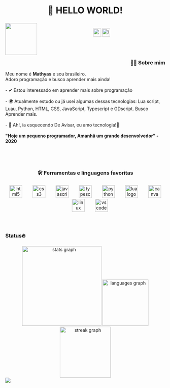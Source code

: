 <h1 align="center">👋 HELLO WORLD!</h1>

###

<img align="left" height="100" src="https://images.emojiterra.com/google/noto-emoji/unicode-15/animated/270c.gif"  />

###
<br>
<div align="center">
  <a href="mailto:mathyasdeveras@gmail.com" target="_blank">
    <img src="https://img.shields.io/static/v1?message=Gmail&logo=gmail&label=&color=D14836&logoColor=white&labelColor=&style=for-the-badge" height="25" alt="gmail logo"  />
  </a>
  <a href="https://www.instagram.com/mathyasdeveraslino/" target="_blank">
    <img src="https://img.shields.io/static/v1?message=Instagram&logo=instagram&label=&color=E4405F&logoColor=white&labelColor=&style=for-the-badge" height="25" alt="instagram logo"  />
  </a>
</div>

###
<br>
<h2></h2>
<h3 align="right">👩‍💻  Sobre mim</h3>


<p align="left">Meu nome é <b>Mathyas</b> e sou brasileiro.<br>Adoro programação e busco aprender mais ainda! <br><br> - ✔ Estou interessado em aprender mais sobre programação<br><br>- 🌍 Atualmente estudo ou já usei algumas dessas tecnologias: Lua script, Luau, Python, HTML, CSS, JavaScript, Typescript e GDscript. Busco Aprender mais.<br><br>- 🎈 Ah!, ia esquecendo De Avisar, eu amo tecnologia!👾<br><br><strong>"Hoje um pequeno programador, Amanhã um grande desenvolvedor" - 2020</strong>   <br><br></p>

###
<br>
<h3 align="center">🛠 Ferramentas e linguagens favoritas</h3>

###

<div align="center">
  <img src="https://cdn.jsdelivr.net/gh/devicons/devicon/icons/html5/html5-original.svg" height="40" alt="html5 logo"  />
  <img width="25" />
  <img src="https://cdn.jsdelivr.net/gh/devicons/devicon/icons/css3/css3-original.svg" height="40" alt="css3 logo"  />
  <img width="25" />
  <img src="https://cdn.jsdelivr.net/gh/devicons/devicon/icons/javascript/javascript-original.svg" height="40" alt="javascript logo"  />
  <img width="25" />
  <img src="https://cdn.jsdelivr.net/gh/devicons/devicon/icons/typescript/typescript-original.svg" height="40" alt="typescript logo"  />
  <img width="25" />
  <img src="https://cdn.jsdelivr.net/gh/devicons/devicon/icons/python/python-original.svg" height="40" alt="python logo"  />
  <img width="25" />
  <img src="https://cdn.jsdelivr.net/gh/devicons/devicon/icons/lua/lua-plain.svg" height="40" alt="lua logo"  />
  <img width="25" />
  <img src="https://cdn.jsdelivr.net/gh/devicons/devicon/icons/canva/canva-original.svg" height="40" alt="canva logo" draggable="false"  />
  <img width="25" />
  <img src="https://cdn.jsdelivr.net/gh/devicons/devicon/icons/linux/linux-original.svg" height="40" alt="linux logo" draggable="false"  />
  <img width="25" />
  <img src="https://cdn.jsdelivr.net/gh/devicons/devicon/icons/vscode/vscode-original.svg" height="40" alt="vscode logo" draggable="false"  />
</div>

###
<br>
<h3 align="left">Status🔥</h3>

###

<div align="center">
  <img src="https://github-readme-stats.vercel.app/api?username=MathyasDeVerasLino&hide_title=false&hide_rank=false&show_icons=true&include_all_commits=true&count_private=true&disable_animations=false&theme=github_dark&locale=pt-br&hide_border=true&order=1" height="250" alt="stats graph"  />
  <img src="https://github-readme-stats.vercel.app/api/top-langs?username=MathyasDeVerasLino&locale=pt-br&hide_title=false&layout=compact&card_width=320&langs_count=5&theme=github_dark&hide_border=false&order=2" height="145" alt="languages graph"  />
  <img src="https://streak-stats.demolab.com?user=MathyasDeVerasLino&locale=pt-br&mode=daily&theme=github_dark&hide_border=false&border_radius=5&order=3" height="160" alt="streak graph"  />
</div>

<a href="https://github.com/MathyasDeVerasLino" target="_blank">
  <img src="https://visitcount.itsvg.in/api?id=MathyasDeVerasLino&label=Views&color=12&icon=8&pretty=true" />
</a>
